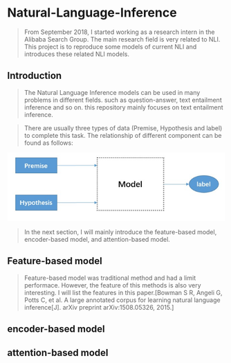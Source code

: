 # Natural-Language-Inference

> From September 2018, I started working as a research intern in the Alibaba Search Group. The main research field is very related to NLI. This project is to reproduce some models of current NLI and introduces these related NLI models.

## Introduction

> The Natural Language Inference models can be used in many problems in different fields. such as question-answer, text entailment inference and so on. this repository mainly focuses on text entailment inference.

> There are usually three types of data (Premise, Hypothesis and label) to complete this task. The relationship of different component can be found as follows:

![Alt text](imgs/framework.jpg)

> In the next section, I will mainly introduce the feature-based model, encoder-based model, and attention-based model.

## Feature-based model

> Feature-based model was traditional method and had a limit performace. However, the feature of this methods is also very interesting. I will list the features in this paper.[Bowman S R, Angeli G, Potts C, et al. A large annotated corpus for learning natural language inference[J]. arXiv preprint arXiv:1508.05326, 2015.] 



## encoder-based model

## attention-based model

